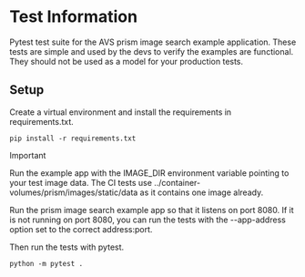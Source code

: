 # Test Information

Pytest test suite for the AVS prism image search example application.
These tests are simple and used by the devs to verify the examples are functional.
They should not be used as a model for your production tests.

## Setup

Create a virtual environment and install the requirements in requirements.txt.
```shell
pip install -r requirements.txt
```

> [!IMPORTANT]
> Run the example app with the IMAGE_DIR environment variable pointing to your test image data. The CI tests use ../container-volumes/prism/images/static/data as it contains one image already.

Run the prism image search example app so that it listens on port 8080.
If it is not running on port 8080, you can run the tests with the --app-address option set to the correct address:port.

Then run the tests with pytest.
```shell
python -m pytest .
```